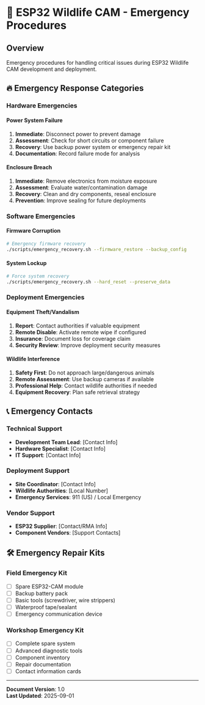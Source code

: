 # 🚨 ESP32 Wildlife CAM - Emergency Procedures

## Overview
Emergency procedures for handling critical issues during ESP32 Wildlife CAM development and deployment.

## 🔥 Emergency Response Categories

### Hardware Emergencies
#### Power System Failure
1. **Immediate**: Disconnect power to prevent damage
2. **Assessment**: Check for short circuits or component failure
3. **Recovery**: Use backup power system or emergency repair kit
4. **Documentation**: Record failure mode for analysis

#### Enclosure Breach
1. **Immediate**: Remove electronics from moisture exposure
2. **Assessment**: Evaluate water/contamination damage
3. **Recovery**: Clean and dry components, reseal enclosure
4. **Prevention**: Improve sealing for future deployments

### Software Emergencies
#### Firmware Corruption
```bash
# Emergency firmware recovery
./scripts/emergency_recovery.sh --firmware_restore --backup_config
```

#### System Lockup
```bash
# Force system recovery
./scripts/emergency_recovery.sh --hard_reset --preserve_data
```

### Deployment Emergencies
#### Equipment Theft/Vandalism
1. **Report**: Contact authorities if valuable equipment
2. **Remote Disable**: Activate remote wipe if configured
3. **Insurance**: Document loss for coverage claim
4. **Security Review**: Improve deployment security measures

#### Wildlife Interference
1. **Safety First**: Do not approach large/dangerous animals
2. **Remote Assessment**: Use backup cameras if available
3. **Professional Help**: Contact wildlife authorities if needed
4. **Equipment Recovery**: Plan safe retrieval strategy

## 📞 Emergency Contacts

### Technical Support
- **Development Team Lead**: [Contact Info]
- **Hardware Specialist**: [Contact Info]
- **IT Support**: [Contact Info]

### Deployment Support
- **Site Coordinator**: [Contact Info]
- **Wildlife Authorities**: [Local Number]
- **Emergency Services**: 911 (US) / Local Emergency

### Vendor Support
- **ESP32 Supplier**: [Contact/RMA Info]
- **Component Vendors**: [Support Contacts]

## 🛠️ Emergency Repair Kits

### Field Emergency Kit
- [ ] Spare ESP32-CAM module
- [ ] Backup battery pack
- [ ] Basic tools (screwdriver, wire strippers)
- [ ] Waterproof tape/sealant
- [ ] Emergency communication device

### Workshop Emergency Kit
- [ ] Complete spare system
- [ ] Advanced diagnostic tools
- [ ] Component inventory
- [ ] Repair documentation
- [ ] Contact information cards

---

**Document Version**: 1.0  
**Last Updated**: 2025-09-01